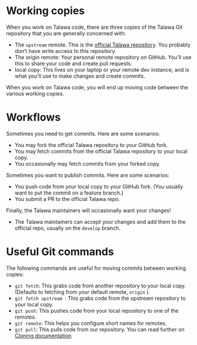 # Working copies

When you work on Talawa code, there are three copies of the Talawa Git repository that you are generally concerned with:

* The ```upstream``` remote. This is the [official Talawa repository](https://github.com/PalisadoesFoundation/talawa). You probably don’t have write access to this repository.
* The origin remote: Your personal remote repository on GitHub. You’ll use this to share your code and create pull requests.
* local copy: This lives on your laptop or your remote dev instance, and is what you’ll use to make changes and create commits.

When you work on Talawa code, you will end up moving code between the various working copies.

# Workflows 

Sometimes you need to get commits. Here are some scenarios:

* You may fork the official Talawa repository to your GitHub fork.
* You may fetch commits from the official Talawa repository to your local copy.
* You occasionally may fetch commits from your forked copy.

Sometimes you want to publish commits. Here are some scenarios:

* You push code from your local copy to your GitHub fork. (You usually want to put the commit on a feature branch.)
* You submit a PR to the official Talawa repo.

Finally, the Talawa maintainers will occasionally want your changes!

* The Talawa maintainers can accept your changes and add them to the official repo, usually on the ```develop``` branch.

# Useful Git commands 

The following commands are useful for moving commits between working copies:

* ```git fetch```: This grabs code from another repository to your local copy. (Defaults to fetching from your default remote, ```origin``` ).
* ```git fetch upstream ```: This grabs code from the upstream repository to your local copy.
* ```git push```: This pushes code from your local repository to one of the remotes.
* ```git remote```: This helps you configure short names for remotes.
* ```git pull```: This pulls code from our repository. You can read further on [Cloning documentation]('../../get-talawa-code)